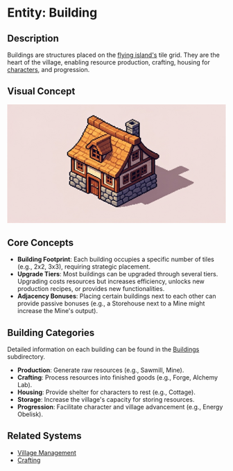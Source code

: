 # Entity: Building

## Description
Buildings are structures placed on the [flying island's](../Island.md) tile grid. They are the heart of the village, enabling resource production, crafting, housing for [characters](../Character.md), and progression.

## Visual Concept
![Concept Art for a generic Building](./Building.jpg)

## Core Concepts
- **Building Footprint**: Each building occupies a specific number of tiles (e.g., 2x2, 3x3), requiring strategic placement.
- **Upgrade Tiers**: Most buildings can be upgraded through several tiers. Upgrading costs resources but increases efficiency, unlocks new production recipes, or provides new functionalities.
- **Adjacency Bonuses**: Placing certain buildings next to each other can provide passive bonuses (e.g., a Storehouse next to a Mine might increase the Mine's output).

## Building Categories
Detailed information on each building can be found in the [Buildings](./Buildings/) subdirectory.
- **Production**: Generate raw resources (e.g., Sawmill, Mine).
- **Crafting**: Process resources into finished goods (e.g., Forge, Alchemy Lab).
- **Housing**: Provide shelter for characters to rest (e.g., Cottage).
- **Storage**: Increase the village's capacity for storing resources.
- **Progression**: Facilitate character and village advancement (e.g., Energy Obelisk).

## Related Systems
- [Village Management](../../Systems/VillageManagement.md)
- [Crafting](../../Systems/Crafting.md)